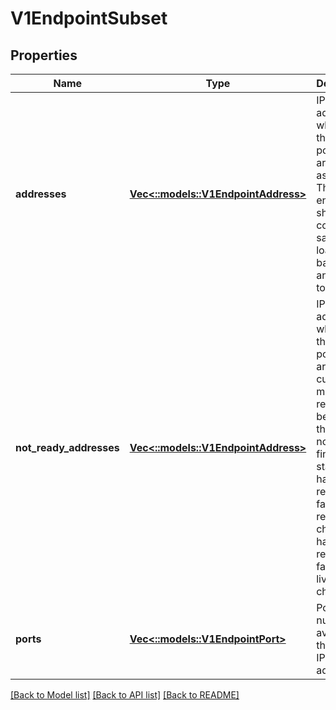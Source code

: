 # V1EndpointSubset

## Properties
Name | Type | Description | Notes
------------ | ------------- | ------------- | -------------
**addresses** | [**Vec<::models::V1EndpointAddress>**](io.k8s.kubernetes.pkg.api.v1.EndpointAddress.md) | IP addresses which offer the related ports that are marked as ready. These endpoints should be considered safe for load balancers and clients to utilize. | [optional] [default to null]
**not_ready_addresses** | [**Vec<::models::V1EndpointAddress>**](io.k8s.kubernetes.pkg.api.v1.EndpointAddress.md) | IP addresses which offer the related ports but are not currently marked as ready because they have not yet finished starting, have recently failed a readiness check, or have recently failed a liveness check. | [optional] [default to null]
**ports** | [**Vec<::models::V1EndpointPort>**](io.k8s.kubernetes.pkg.api.v1.EndpointPort.md) | Port numbers available on the related IP addresses. | [optional] [default to null]

[[Back to Model list]](../README.md#documentation-for-models) [[Back to API list]](../README.md#documentation-for-api-endpoints) [[Back to README]](../README.md)


